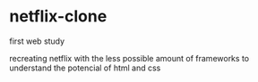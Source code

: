 # netflix-clone

first web study

recreating netflix with the less possible amount of frameworks to understand the potencial of html and css

